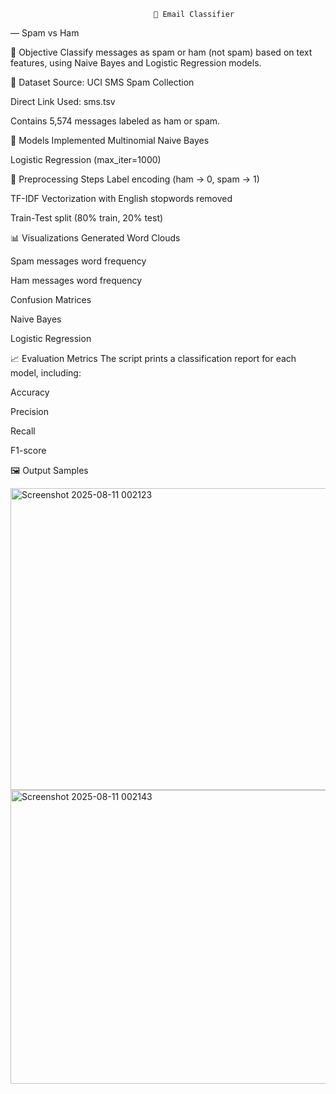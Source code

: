                                     📧 Email Classifier 
  — Spam vs Ham

🎯 Objective
Classify messages as spam or ham (not spam) based on text features, using Naive Bayes and Logistic Regression models.

📂 Dataset
Source: UCI SMS Spam Collection

Direct Link Used: sms.tsv

Contains 5,574 messages labeled as ham or spam.

🧠 Models Implemented
Multinomial Naive Bayes

Logistic Regression (max_iter=1000)

🔄 Preprocessing Steps
Label encoding (ham → 0, spam → 1)

TF-IDF Vectorization with English stopwords removed

Train-Test split (80% train, 20% test)

📊 Visualizations Generated
Word Clouds

Spam messages word frequency

Ham messages word frequency

Confusion Matrices

Naive Bayes

Logistic Regression

📈 Evaluation Metrics
The script prints a classification report for each model, including:

Accuracy

Precision

Recall

F1-score

🖼 Output Samples

<img width="794" height="483" alt="Screenshot 2025-08-11 002123" src="https://github.com/user-attachments/assets/f2f4c42a-58fd-46ec-8a56-75e2dafff644" />
<img width="778" height="470" alt="Screenshot 2025-08-11 002143" src="https://github.com/user-attachments/assets/d28a4901-ffd3-45cf-822f-5feb1f33eedb" />

